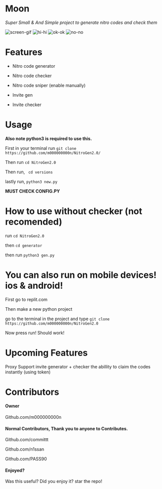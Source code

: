 # Moon

*Super Small & And Simple project to generate nitro codes and check them*



![screen-gif](https://img.shields.io/github/languages/code-size/m000000000n/NitroGen)  ![hi-hi](   https://img.shields.io/github/last-commit/m000000000n/NitroGen)  ![ok-ok](https://img.shields.io/github/license/m000000000n/NitroGen) ![no-no](https://img.shields.io/github/v/release/m000000000n/NitroGen?include_prereleases)








# Features
- Nitro code generator


- Nitro code checker

- Nitro code sniper (enable manually)


- Invite gen


- Invite checker


# Usage


**Also note python3 is required to use this.**

First in your terminal run `git clone https://github.com/m000000000n/NitroGen2.0/`



Then run `cd NitroGen2.0`


Then run, ` cd versions`


lastly run, `python3 new.py`


**MUST CHECK CONFIG.PY**

# How to use without checker (not recomended)

run `cd NitroGen2.0`


then `cd generator`


then run `python3 gen.py`





# You can also run on mobile devices! ios & android!



First go to replit.com


Then make a new python project


go to the terminal in the project and type `git clone https://github.com/m000000000n/NitroGen2.0`

Now press run! Should work!


# Upcoming Features

Proxy Support
invite generator + checker
the abillity to claim the codes instantly (using token)


# Contributors

#### Owner 

Github.com/m000000000n


#### Normal Contributors, Thank you to anyone to Contributes.



Github.com/committt


Github.com/n1ssan


Github.com/PASS90


#### Enjoyed?
Was this useful? Did you enjoy it? star the repo!
